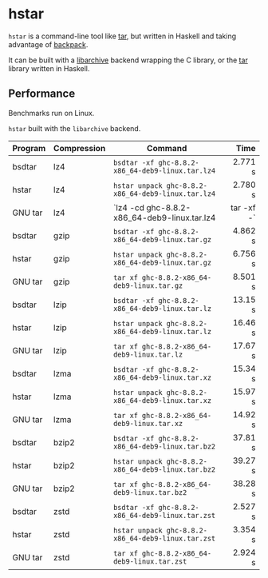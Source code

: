 # hstar

`hstar` is a command-line tool like [tar](https://www.gnu.org/software/tar/),
but written in Haskell and taking advantage of
[backpack](http://blog.ezyang.com/category/haskell/backpack/).

It can be built with
a [libarchive](http://hackage.haskell.org/package/libarchive) backend wrapping
the C library, or the [tar](http://hackage.haskell.org/package/tar) library
written in Haskell.

## Performance

Benchmarks run on Linux.

`hstar` built with the `libarchive` backend.

| Program | Compression | Command | Time |
| ------- | ----------- | ------- | ---: |
| bsdtar | lz4 | `bsdtar -xf ghc-8.8.2-x86_64-deb9-linux.tar.lz4` | 2.771 s |
| hstar | lz4 | `hstar unpack ghc-8.8.2-x86_64-deb9-linux.tar.lz4` | 2.780 s |
| GNU tar | lz4 | `lz4 -cd ghc-8.8.2-x86_64-deb9-linux.tar.lz4 | tar -xf -` | 2.842 s |
| bsdtar | gzip | `bsdtar -xf ghc-8.8.2-x86_64-deb9-linux.tar.gz` | 4.862 s |
| hstar | gzip | `hstar unpack ghc-8.8.2-x86_64-deb9-linux.tar.gz` | 6.756 s |
| GNU tar | gzip | `tar xf ghc-8.8.2-x86_64-deb9-linux.tar.gz` | 8.501 s |
| bsdtar | lzip | `bsdtar -xf ghc-8.8.2-x86_64-deb9-linux.tar.lz` | 13.15 s |
| hstar | lzip | `hstar unpack ghc-8.8.2-x86_64-deb9-linux.tar.lz` | 16.46 s |
| GNU tar | lzip | `tar xf ghc-8.8.2-x86_64-deb9-linux.tar.lz` | 17.67 s |
| bsdtar | lzma | `bsdtar -xf ghc-8.8.2-x86_64-deb9-linux.tar.xz` | 15.34 s |
| hstar | lzma | `hstar unpack ghc-8.8.2-x86_64-deb9-linux.tar.xz` | 15.97 s |
| GNU tar | lzma | `tar xf ghc-8.8.2-x86_64-deb9-linux.tar.xz` | 14.92 s |
| bsdtar | bzip2 | `bsdtar -xf ghc-8.8.2-x86_64-deb9-linux.tar.bz2` | 37.81 s |
| hstar | bzip2 | `hstar unpack ghc-8.8.2-x86_64-deb9-linux.tar.bz2` | 39.27 s |
| GNU tar | bzip2 | `tar xf ghc-8.8.2-x86_64-deb9-linux.tar.bz2` | 38.28 s |
| bsdtar | zstd | `bsdtar -xf ghc-8.8.2-x86_64-deb9-linux.tar.zst` | 2.527 s |
| hstar | zstd | `hstar unpack ghc-8.8.2-x86_64-deb9-linux.tar.zst` | 3.354 s |
| GNU tar | zstd | `tar xf ghc-8.8.2-x86_64-deb9-linux.tar.zst` | 2.924 s |
